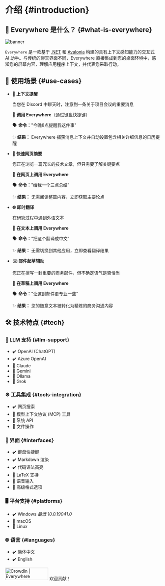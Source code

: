 # 介绍 {#introduction}

## 🤔 Everywhere 是什么？ {#what-is-everywhere}

![banner](/banner.webp)

`Everywhere` 是一款基于 [.NET](https://dotnet.microsoft.com/) 和 [Avalonia](https://avaloniaui.net/) 构建的具有上下文感知能力的交互式 AI 助手。与传统的聊天界面不同，Everywhere 直接集成到您的桌面环境中，感知您的屏幕内容，理解应用程序上下文，并代表您采取行动。

## 🌟 使用场景 {#use-cases}

- **💬 上下文提醒**

  当您在 Discord 中聊天时，注意到一条关于项目会议的重要消息

  📌 **调用 Everywhere**（通过键盘快捷键）

  🗣️ **命令：**"今晚8点提醒我这件事"

  ✨ **结果：** Everywhere 捕获消息上下文并自动设置包含相关详细信息的日历提醒

- **📰 快速网页摘要**

  您正在浏览一篇冗长的技术文章，但只需要了解关键要点

  📌 **在网页上调用 Everywhere**

  🗣️ **命令：**"给我一个三点总结"

  ✨ **结果：** 无需阅读整篇内容，立即获取主要论点

- **🌐 即时翻译**

  在研究过程中遇到外语文本

  📌 **在文本上调用 Everywhere**

  🗣️ **命令：**"把这个翻译成中文"

  ✨ **结果：** 无需切换到其他应用，立即查看翻译结果

- **✉️ 邮件起草辅助**

  您正在撰写一封重要的商务邮件，但不确定语气是否恰当

  📌 **在草稿上调用 Everywhere**

  🗣️ **命令：**"让这封邮件更专业一些"

  ✨ **结果：** 您的随意文本被转化为精炼的商务沟通内容

## 🛠️ 技术特点 {#tech}

### 🤖 LLM 支持 {#llm-support}

- ✔️ OpenAI (ChatGPT)
- ✔️ Azure OpenAI
- 🚧 Claude
- 🚧 Gemini
- 🚧 Ollama
- 🚧 Grok

### ⚙️ 工具集成 {#tools-integration}

- ✔️ 网页搜索
- 🚧 模型上下文协议 (MCP) 工具
- 🚧 系统 API
- 🚧 文件操作

### 🫧 界面 {#interfaces}

- ✔️ 键盘快捷键
- ✔️ Markdown 渲染
- ✔️ 代码语法高亮
- 🚧 LaTeX 支持
- 🚧 语音输入
- 🚧 高级格式选项

### 🖥️ 平台支持 {#platforms}

- ✔️ Windows *最低 10.0.19041.0*
- 🚧 macOS
- 🚧 Linux

### 🌐 语言 {#languages}

- ✔️ 简体中文
- ✔️ English

<a href="https://crowdin.com/project/everywhere" rel="nofollow" target="_blank"><img style="width:140;height:40px" src="https://badges.crowdin.net/badge/dark/crowdin-on-light.png" srcset="https://badges.crowdin.net/badge/dark/crowdin-on-light.png 1x,https://badges.crowdin.net/badge/dark/crowdin-on-light@2x.png 2x" alt="Crowdin | Everywhere" /></a>
欢迎贡献！